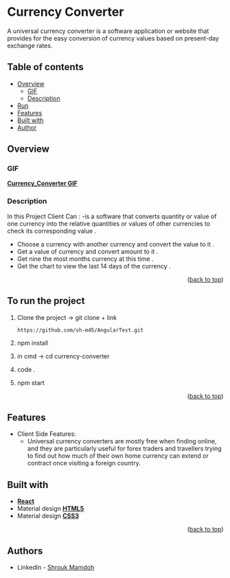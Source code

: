 # Currency Converter

A universal currency converter is a software application or website that provides for 
the easy conversion of currency values based on present-day exchange rates. 

## Table of contents

- [Overview](#overview)
    - [GIF](#GIF)
    - [Description](#Description)
- [Run](#Run)
- [Features](#features)
- [Built with](#built-with)
- [Author](#authors)

## Overview

### GIF

**[Currency_Converter GIF](https://drive.google.com/file/d/18tLzaWxhSX7rqcNBsa-lXfEJR1XmxxoQ/view?usp=sharing)**

### Description
In this Project Client Can :
-is a software that converts quantity or value of one currency into the relative quantities 
or values of other currencies to check its corresponding value .
- Choose a currency with another currency and convert the value to it .  
- Get a value of currency and convert amount to it .
- Get nine the most months currency at this time .
- Get the chart to view the last 14 days of the currency .


<p align="right">(<a href="#top">back to top</a>)</p>

## To run the project
1. Clone the project -> git clone + link

   ``` https://github.com/sh-m45/AngularTest.git ```
2. npm install
3. in cmd -> cd currency-converter
4. code .
5. npm start


   
<p align="right">(<a href="#top">back to top</a>)</p>

## Features

- Client Side Features:
    - Universal currency converters are mostly free when finding online, and they are particularly useful for forex traders and travellers trying to find out how much of their own home currency can extend or contract once visiting a foreign country.
 

## Built with

- **[React](https://reactjs.org/)**
- Material design **[HTML5](https://www.tutorialspoint.com/html5/index.htm)**
- Material design **[CSS3](https://www.tutorialspoint.com/css/css3_tutorial.htm)**



<p align="right">(<a href="#top">back to top</a>)</p>

## Authors

* LinkedIn - [Shrouk Mamdoh](https://www.linkedin.com/in/shrouk-mamdoh-36510720a/)


